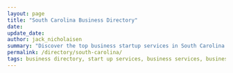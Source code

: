 ```yaml
---
layout: page
title: "South Carolina Business Directory"
date: 
update_date: 
author: jack_nicholaisen
summary: "Discover the top business startup services in South Carolina! Your ultimate guide to launching a successful venture."  
permalink: /directory/south-carolina/
tags: business directory, start up services, business services, business lawyers, registered agents,
---
```


